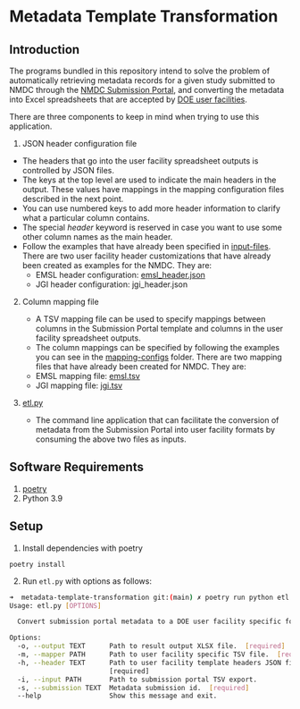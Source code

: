 # Metadata Template Transformation

## Introduction

The programs bundled in this repository intend to solve the problem of automatically retrieving metadata records for a given study submitted to NMDC through the [NMDC Submission Portal](https://data.microbiomedata.org/submission/home), and converting the metadata into Excel spreadsheets that are accepted by [DOE user facilities](https://www.energy.gov/science/office-science-user-facilities).

There are three components to keep in mind when trying to use this application.

1. JSON header configuration file
  * The headers that go into the user facility spreadsheet outputs is controlled by JSON files.
  * The keys at the top level are used to indicate the main headers in the output. These values have mappings in the mapping configuration files described in the next point.
  * You can use numbered keys to add more header information to clarify what a particular column contains.
  * The special *header* keyword is reserved in case you want to use some other column names as the main header.
  * Follow the examples that have already been specified in [input-files](input-files/). There are two user facility header customizations that have already been created as examples for the NMDC. They are:
    * EMSL header configuration: [emsl_header.json](input-files/emsl_header.json)
    * JGI header configuration: jgi_header.json

2. Column mapping file
   * A TSV mapping file can be used to specify mappings between columns in the Submission Portal template and columns in the user facility spreadsheet outputs.
   * The column mappings can be specified by following the examples you can see in the [mapping-configs](mapping-configs/) folder. There are two mapping files that have already been created for NMDC. They are:
    * EMSL mapping file: [emsl.tsv](mapping-configs/emsl.tsv)
    * JGI mapping file: [jgi.tsv](mapping-configs/jgi.tsv)

3. [etl.py](etl.py)
   * The command line application that can facilitate the conversion of metadata from the Submission Portal into user facility formats by consuming the above two files as inputs.

## Software Requirements
1. [poetry](https://python-poetry.org/)
2. Python 3.9

## Setup

1. Install dependencies with poetry

```
poetry install
```

2. Run `etl.py` with options as follows:

```bash
➜  metadata-template-transformation git:(main) ✗ poetry run python etl.py --help
Usage: etl.py [OPTIONS]

  Convert submission portal metadata to a DOE user facility specific format.

Options:
  -o, --output TEXT      Path to result output XLSX file.  [required]
  -m, --mapper PATH      Path to user facility specific TSV file.  [required]
  -h, --header TEXT      Path to user facility template headers JSON file.
                         [required]
  -i, --input PATH       Path to submission portal TSV export.
  -s, --submission TEXT  Metadata submission id.  [required]
  --help                 Show this message and exit.
```